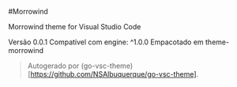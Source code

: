 #Morrowind

Morrowind theme for Visual Studio Code

Versão 0.0.1
Compatível com engine: ^1.0.0
Empacotado em theme-morrowind

> Autogerado por (go-vsc-theme)[https://github.com/NSAlbuquerque/go-vsc-theme].